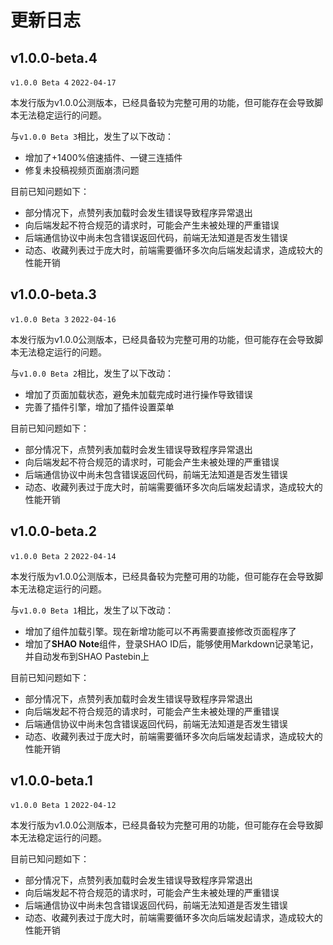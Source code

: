 # 更新日志

## v1.0.0-beta.4

`v1.0.0 Beta 4` `2022-04-17`

本发行版为v1.0.0公测版本，已经具备较为完整可用的功能，但可能存在会导致脚本无法稳定运行的问题。

与`v1.0.0 Beta 3`相比，发生了以下改动：

* 增加了+1400%倍速插件、一键三连插件
* 修复未投稿视频页面崩溃问题

目前已知问题如下：

* 部分情况下，点赞列表加载时会发生错误导致程序异常退出
* 向后端发起不符合规范的请求时，可能会产生未被处理的严重错误
* 后端通信协议中尚未包含错误返回代码，前端无法知道是否发生错误
* 动态、收藏列表过于庞大时，前端需要循环多次向后端发起请求，造成较大的性能开销

## v1.0.0-beta.3

`v1.0.0 Beta 3` `2022-04-16`

本发行版为v1.0.0公测版本，已经具备较为完整可用的功能，但可能存在会导致脚本无法稳定运行的问题。

与`v1.0.0 Beta 2`相比，发生了以下改动：

* 增加了页面加载状态，避免未加载完成时进行操作导致错误
* 完善了插件引擎，增加了插件设置菜单

目前已知问题如下：

* 部分情况下，点赞列表加载时会发生错误导致程序异常退出
* 向后端发起不符合规范的请求时，可能会产生未被处理的严重错误
* 后端通信协议中尚未包含错误返回代码，前端无法知道是否发生错误
* 动态、收藏列表过于庞大时，前端需要循环多次向后端发起请求，造成较大的性能开销

## v1.0.0-beta.2

`v1.0.0 Beta 2` `2022-04-14`

本发行版为v1.0.0公测版本，已经具备较为完整可用的功能，但可能存在会导致脚本无法稳定运行的问题。

与`v1.0.0 Beta 1`相比，发生了以下改动：

* 增加了组件加载引擎。现在新增功能可以不再需要直接修改页面程序了
* 增加了**SHAO Note**组件，登录SHAO ID后，能够使用Markdown记录笔记，并自动发布到SHAO Pastebin上

目前已知问题如下：

* 部分情况下，点赞列表加载时会发生错误导致程序异常退出
* 向后端发起不符合规范的请求时，可能会产生未被处理的严重错误
* 后端通信协议中尚未包含错误返回代码，前端无法知道是否发生错误
* 动态、收藏列表过于庞大时，前端需要循环多次向后端发起请求，造成较大的性能开销

## v1.0.0-beta.1

`v1.0.0 Beta 1` `2022-04-12`

本发行版为v1.0.0公测版本，已经具备较为完整可用的功能，但可能存在会导致脚本无法稳定运行的问题。

目前已知问题如下：

* 部分情况下，点赞列表加载时会发生错误导致程序异常退出
* 向后端发起不符合规范的请求时，可能会产生未被处理的严重错误
* 后端通信协议中尚未包含错误返回代码，前端无法知道是否发生错误
* 动态、收藏列表过于庞大时，前端需要循环多次向后端发起请求，造成较大的性能开销